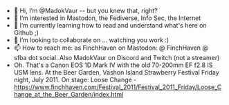 - 👋 Hi, I’m @MadokVaur -- but you knew that, right?
- 👀 I’m interested in Mastodon, the Fediverse, Info Sec, the Internet
- 🌱 I’m currently learning how to read and understand what's here on Github ;)
- 💞️ I’m looking to collaborate on ... watching you work :)
- 📫 How to reach me: as FinchHaven on Mastodon: @ FinchHaven @ sfba dot social. Also MadokVaur on Discord and Twitch (not a streamer)
- Oh. That's a Canon EOS 1D Mark IV with the old 70-200mm EF f2.8 IS USM lens. At the Beer Garden, Vashon Island Strawberry Festival Friday night, July 2011. On stage: Loose Change - https://www.finchhaven.com/Festival_2011/Festival_2011_Friday/Loose_Change_at_the_Beer_Garden/index.html

<!---
MadokVaur/MadokVaur is a ✨ special ✨ repository because its `README.md` (this file) appears on your GitHub profile.
You can click the Preview link to take a look at your changes.
--->
